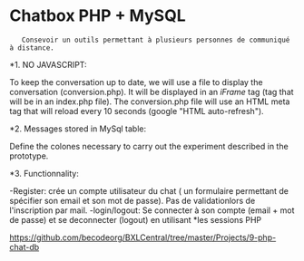 # Chatbox PHP + MySQL

       Consevoir un outils permettant à plusieurs personnes de communiqué à distance.

*1. NO JAVASCRIPT:

To keep the conversation up to date, we will use a file to display the conversation (conversion.php). It will be displayed in an *iFrame* tag (tag that will be in an index.php file). The conversion.php file will use an HTML meta tag that will reload every 10 seconds (google "HTML auto-refresh").

*2. Messages stored in MySql table: 

Define the colones necessary to carry out the experiment described in the prototype.

*3. Functionnality:

-Register: crée un compte utilisateur du chat ( un formulaire permettant de spécifier son email et son mot de passe).
Pas de validationlors de l'inscription par mail.
-login/logout: Se connecter à son compte (email + mot de passe) et se deconnecter (logout) en utilisant *les sessions PHP

https://github.com/becodeorg/BXLCentral/tree/master/Projects/9-php-chat-db
